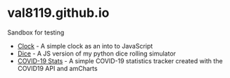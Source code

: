 # val8119.github.io
Sandbox for testing
* [Clock](https://val8119.github.io/sandbox/javascript_clock/) - A simple clock as an into to JavaScript
* [Dice](https://val8119.github.io/sandbox/javascript_dice_simulator/) - A JS version of my python dice rolling simulator
* [COVID-19 Stats](https://val8119.github.io/sandbox/covid-19_stats/) - A simple COVID-19 statistics tracker created with the COVID19 API and amCharts
